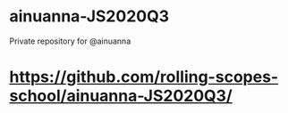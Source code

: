 # ainuanna-JS2020Q3
Private repository for @ainuanna
# https://github.com/rolling-scopes-school/ainuanna-JS2020Q3/

